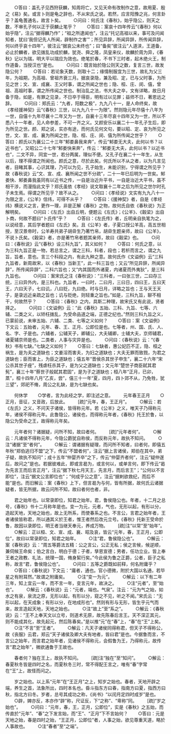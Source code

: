 <!-- { "loadSidebar": true } -->
　　○答曰：盖孔子见西狩获麟，知周将亡，又见天命有改制作之意，故用夏、殷之《易》矣。或言卜则是龟之辞也，不从宋氏之说。若然，应言阳豫之兆，何言卦乎？盖龟蓍通名，故言卜矣。
　　○问曰：何氏注《春秋》，始乎隐公，则天之数，不审孔子何以正于获麟止笔乎？
　　○答曰：案哀十四年传云“《春秋》何以始乎隐”，注云“据得麟乃作”；“祖之所逮闻也”，注云“托记高祖以来，事可及问闻知者，犹曰‘我但记先人所闻，辟制作之害’”；所见异辞，所闻异辞，所传闻异辞，何以终乎哀十四年”，彼注云“据哀公未终也”；曰“备矣”彼注云“人道浃，王道备，必止於麟者，欲见拨乱功成於麟，犹尧、舜之隆，凤皇来仪，故麟於周为异，《春秋》记以为瑞，明大平以瑞应为效也。绝笔於春，不书下三时者，起木绝火王，制作道备，当授汉也”是也。
　　○问曰：既言始於隐公则天之数，复言三世，故发隐公何？
　　○答曰：若论象天数，则取十二；缘情制服宜为三世，故礼为父三年，为祖期，为高祖、曾祖齐衰三月。据哀录隐，兼及昭、定，已与父时事，为所见之世；文、宣、成襄、王父时事，谓之所闻之世也；隐、桓、庄、闵、僖，曾祖、高祖时事，谓之所传闻之世也。制治乱之法，书大夫之卒，文有详略，故日月备于隐，如是，有罪之见录，不日卒于得臣，明有过以见罪；益师不日，著恩远之辞。
　　○问曰：郑氏云：“九者，阳数之极”，九九八十一，是人命终矣，故《孝经援神契》云“《春秋》三世，以九九八十一为限”。然则隐元年尽僖十八年为一世，自僖十九年尽襄十二年又为一世，自襄十三年尽哀十四年又为一世，所以不悉八十一年者，见人命参差，不可一齐之义。又颜安乐以襄二十一年孔子生后，即为所见之世。颜、郑之说，实亦有途，而何氏见何文句，要以昭、定、哀为所见之世，文、宣、成、襄为所闻之世，隐、桓、庄、闵、僖为所传闻之世乎？
　　○答曰：颜氏以为襄公二十三年“邾娄鼻我来奔”，传云“邾娄无大夫，此何以书？以近书也”，又昭公二十七年“邾娄快来奔”，传云：“邾娄无大夫，此何以书？以近书也”，二文不异，同宜一世，若分两属，理似不便。又孔子在襄二十一年生，从生以后，理不得谓之所闻也。颜氏之意，尽於此矣。何氏所以不从之者，以为凡言见者，目睹其事，心识其理，乃可以为见，孔子始生，未能识别，宁得谓之所见乎？故《春秋说》云“文、宣、成、襄所闻之世不分疏”，二十一年巳后明为一世矣。邾娄快、邾娄鼻我虽同有以近书之传，一自是治近升平书，一自是治近大平书，虽不相干涉，而漫指此文乎？郑氏虽依《孝经》说文取襄十二年之后为所见之世尔时孔子未生焉。得谓之所见乎？故不从之。
　　○问曰：《孝经说》文实有九九八十一为限之言，《公羊》信纬，可得不从乎？
　　○答曰：《援神契》者，自是《孝经纬》横说义之言，更作一理，非是正解《春秋》之物，故何氏自依《春秋说》为正解明矣。
　　○问曰：《左氏》出自丘明，便题云《左氏》；《公羊》、《穀梁》出自卜商，何故不题曰“卜氏传”乎？
　　○答曰：《左氏传》者，丘明亲自执笔为之，以说经意，其后学者题曰《左氏》矣。且《公羊》者，子夏口授公羊高，高五世相授，至汉景帝时，公羊寿共弟子胡毌生乃著竹帛，胡毌生题亲师，故曰《公羊》，不说卜氏矣。《穀梁》者，亦是著竹帛者题其亲师，故曰《穀梁》也。
　　○问曰：《春秋说》云“《春秋》设三科九旨”，其义如何？
　　○答曰：何氏之意，以为三科九旨正是一物，若总言之，谓之三科，科者，段也；若析而言之，谓之九旨，旨者，意也。言三个科段之内，有此九种之意。故何氏作《文谥例》云“三科九旨者，新周故宋，以《春秋》当新王”，此一科三旨也；又云“所见异辞，所闻异辞”，所传闻异辞”，二科六旨也；又“内其国而外诸夏，内诸夏而外夷狄”，是三科九旨也。
　　○问曰：案宋氏之注《春秋说》：“三科者，一曰张三世，二曰存三统，三曰异外内，是三科也。九旨者，一曰时，二曰月，三曰日，四曰王，五曰天王，六曰天子，七曰讥，八曰贬，九曰绝。时与日月，详略之旨也；王与天王天子，是录远近亲疏之旨也；讥与贬绝，则轻重之旨也。”如是，三科九旨，聊不相干，何故然乎？
　　○答曰：《春秋》之内，具斯二种理，故宋氏又有此说，贤者择之。
　　○问曰：《文谥例》云：“此《春秋》五始、三科、九旨、七等、六辅、二类之义，以矫枉拨乱，为受命品道之端，正德之纪也。”然则三科九旨之义，已蒙前说，未审五始、六辅、二类、七等之义如何？
　　○答曰：案《文谥例》下文云：五始者，元年、春、王、正月、公即位是也。七等者，州、国、氏、人、名、字、子是也。六辅者，公辅天子，卿辅公，大夫辅卿，士辅大夫，京师辅君，诸夏辅京师是也。二类者，人事与灾异是也。
　　○问曰：《春秋说》云：“《春秋》书有七缺。”七缺之义如何？
　　○答曰：七缺者，惠公妃匹不正，隐、桓之祸生，是为夫之道缺也；文姜淫而害夫，为妇之道缺也；大夫无罪而致戮，为君之道缺也；臣而害上，为臣之道缺也；僖五年“晋侯杀其世子申生”，襄二十六年“宋公杀其世子痤”，残虐枉杀其子，是为父之道缺也；文元年“楚世子商臣弑其君髡”，襄三十年“蔡世子般弑其君固”，是为子之道缺也；桓八年“正月，已卯，蒸”，桓十四年八月“乙亥，尝”，僖三十一年“夏，四月，四卜郊不从，乃免牲，犹三望”，郊祀不脩，周公之礼缺，是为七缺也矣。

　　何休学
　　○学者，言为此经之学，即注述之意。
　　元年春王正月
　　○正月，音征，又音政，后放此。
　　[疏]“元年，春，王正月”。
　　○解云：若《左氏》之义，不问天子诸侯，皆得称元年。若《公羊》之义，唯天子乃得称元年，诸侯不得称元年。此鲁隐公，诸侯也，而得称元年者，《春秋》托王於鲁，以隐公为受命之王，故得称元年矣。

　　元年者何？诸据疑，问所不知，故曰者何。
　　[疏]“元年者何”。
　　○解云：凡诸侯不得称元年，今隐公爵犹自称侯，而反称元年，故执不知问。
　　○注“诸据”至“者何”。
　　○解云：谓诸据有疑理，而问所不知者，曰者何，即僖五年秋“郑伯逃归不盟”之下，传云“不盟者何”，注云“据上言诸侯，郑伯在其中，弟子疑，故执不知问”；成十五年“仲婴齐卒”之下，传云“仲婴齐者何”，注云“疑仲遂后，故问之”是也。若据彼难此，即或言曷为，或言何以，或单言何，即下传云“曷为先言王而后言正月”，注云“据下秋七月天王，先言月，而后言王”；“公何以不言即位”，注云“据文公言即位也”；“何成乎公之意”，注云“据剌欲救纪，而后不能”是也。而旧解云：案《春秋》上下，但言曷为与何，皆有所据，故何氏云诸据疑者，皆无所据，故云问所不知，故曰者何也者，非。

　　君之始年也。以常录即位，知君之始年。君，鲁侯隐公也。年者，十二月之总号，《春秋》书十二月称年是也。变一为元，元者，气也，无形以起，有形以分，造起天地，天地之始也，故上无所系，而使春系之也。不言公，言君之始年者，王者诸侯皆称君，所以通其义於王者，惟王者然后改元立号。《春秋》托新王受命於鲁，故因以录即位，明王者当继天奉元，养成万物。
　　[疏]注“以常”至“始年”。
　　○解云：正以桓、文、宣、成、襄、昭及哀，皆云“元年，春，王正月，公即位”，故曰以常录即位，知君之始年。
　　○注“君，鲁侯隐公也”。
　　○解云：案《春秋说》云：“周五等爵法五精：公之言公，公正无私；侯之言候，候逆顺，兼伺候王命矣；伯之言白，明白于德；子者，孳恩宣德；男者，任功立业。皆上奉王者之政教、礼法，统理一国，脩身絜行矣。”今此侯为鲁之正爵，公者，臣子之私称，故言“君，鲁侯隐公也”。
　　○问曰：五等之爵既如前释，何名附庸乎？
　　○答曰：《春秋说》下文云：“庸者，通也。官小德微，附於大国以名通，若毕星之有附耳然。”故谓之附庸矣。
　　○注“变一为元”。
　　○解云：以下有二年三年，知上宜云一年，而不言一年，变言元年，故决之。
　　○注“元者”，至“始也”。
　　○解云：《春秋说》云：“元者，端也。气泉”。注云：“元为气之始，如水之有泉，泉流之原，无形以起，有形以分，窥之不见，听之不闻。”宋氏云：“无形以起，在天成象；有形以分，在地成形也”。然则有形与无形，皆生乎元气而来，故言造起天地，天地之始也。
　　○注“故上”至“系之”。
　　○解云：《春秋说》云：“王不上奉天文以立号，则道术无原，故先陈春后言王。天不深正其元，则不能成其化，故先起元，然后陈春矣。”是以推“元”在“春”上，“春”在“王”上矣。
　　○注“不言”至“王者”。
　　○解云：凡天子诸侯同得称君，但天子不得称公，故《丧服》云君，郑云“天子诸侯及卿大夫有地者，皆曰君”是也。今据鲁而言，不言公之始年，而言君之始年者，见诸侯不得称元，会假鲁为王，乃得称元，故传言“君之始年”，微欲通鲁于王故也。

　　春者何？独在王上，故执不知问。
　　[疏]注“独在”至“知问”。
　　○解云：春夏秋冬皆是四时之名，而夏秋冬三时，常不得配王言之，唯有“春”字常在“王”上，故怪而问之。

　　岁之始也。以上系“元年”在“王正月”之上，知岁之始也。春者，天地开辟之端，养生之首，法象所出，四时本名也。昏斗指东方曰春，指南方曰夏，指西方曰秋，指北方曰冬。岁者，总号其成功之称，《尚书》“以闰月定四时成岁”是也。
　　○辟，婢亦反，本亦作“辟”称，尺证反，下“之称”、“卑称”同。
　　[疏]“岁之始也”。
　　○问曰：“元年，春，王，正月，公即位”，实是《春秋》之五始，而传直於“元年”、“春”之下发言始，而“王”、“正月”下不言始何？
　　○答曰：元是天地之始，春是四时之始，“王正月，公即位”者，人事之始，欲见尊重天道，略於人事故也。
　　○注“春者”至“之端”。
